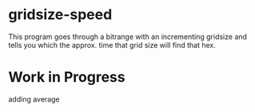 # gridsize-speed
This program goes through a bitrange with an incrementing gridsize and tells you which the approx. time that grid size will find that hex.

# Work in Progress
adding average


